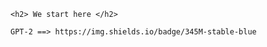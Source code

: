 <div class="alert bg-success">

    <h2> We start here </h2>

    GPT-2 ==> https://img.shields.io/badge/345M-stable-blue

</div>